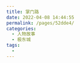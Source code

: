 ```yaml
---
title: 掌门路
date: 2022-04-08 14:44:55
permalink: /pages/52dde4/
categories:
  - 人物故事
  - 极东城
tags:
  - 
---
```

